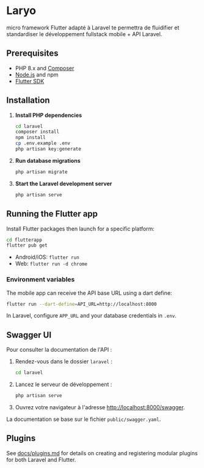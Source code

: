 # Laryo
micro framework Flutter adapté à Laravel te permettra de fluidifier et standardiser le développement fullstack mobile + API Laravel.

## Prerequisites

- PHP 8.x and [Composer](https://getcomposer.org/)
- [Node.js](https://nodejs.org/) and npm
- [Flutter SDK](https://flutter.dev/docs/get-started/install)

## Installation

1. **Install PHP dependencies**

   ```bash
   cd laravel
   composer install
   npm install
   cp .env.example .env
   php artisan key:generate
   ```

2. **Run database migrations**

   ```bash
   php artisan migrate
   ```

3. **Start the Laravel development server**

   ```bash
   php artisan serve
   ```

## Running the Flutter app

Install Flutter packages then launch for a specific platform:

```bash
cd flutterapp
flutter pub get
```

- Android/iOS: `flutter run`
- Web: `flutter run -d chrome`

### Environment variables

The mobile app can receive the API base URL using a dart define:

```bash
flutter run --dart-define=API_URL=http://localhost:8000
```

In Laravel, configure `APP_URL` and your database credentials in `.env`.

## Swagger UI

Pour consulter la documentation de l'API :

1. Rendez-vous dans le dossier `laravel` :

   ```bash
   cd laravel
   ```

2. Lancez le serveur de développement :

   ```bash
   php artisan serve
   ```

3. Ouvrez votre navigateur à l'adresse [http://localhost:8000/swagger](http://localhost:8000/swagger).

La documentation se base sur le fichier `public/swagger.yaml`.

## Plugins

See [docs/plugins.md](docs/plugins.md) for details on creating and registering modular plugins for both Laravel and Flutter.
